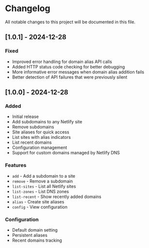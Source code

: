# Changelog

All notable changes to this project will be documented in this file.

## [1.0.1] - 2024-12-28

### Fixed
- Improved error handling for domain alias API calls
- Added HTTP status code checking for better debugging
- More informative error messages when domain alias addition fails
- Better detection of API failures that were previously silent

## [1.0.0] - 2024-12-28

### Added
- Initial release
- Add subdomains to any Netlify site
- Remove subdomains
- Site aliases for quick access
- List sites with alias indicators
- List recent domains
- Configuration management
- Support for custom domains managed by Netlify DNS

### Features
- `add` - Add a subdomain to a site
- `remove` - Remove a subdomain
- `list-sites` - List all Netlify sites
- `list-zones` - List DNS zones
- `list-recent` - Show recently added domains
- `alias` - Create site aliases
- `config` - View configuration

### Configuration
- Default domain setting
- Persistent aliases
- Recent domains tracking